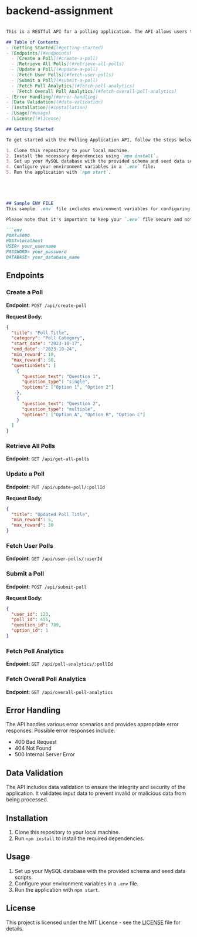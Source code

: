 # backend-assignment

```markdown

This is a RESTful API for a polling application. The API allows users to create, retrieve, and vote on polls. It also tracks user votes and calculates rewards based on their choices.

## Table of Contents
- [Getting Started](#getting-started)
- [Endpoints](#endpoints)
  - [Create a Poll](#create-a-poll)
  - [Retrieve All Polls](#retrieve-all-polls)
  - [Update a Poll](#update-a-poll)
  - [Fetch User Polls](#fetch-user-polls)
  - [Submit a Poll](#submit-a-poll)
  - [Fetch Poll Analytics](#fetch-poll-analytics)
  - [Fetch Overall Poll Analytics](#fetch-overall-poll-analytics)
- [Error Handling](#error-handling)
- [Data Validation](#data-validation)
- [Installation](#installation)
- [Usage](#usage)
- [License](#license)

## Getting Started

To get started with the Polling Application API, follow the steps below:

1. Clone this repository to your local machine.
2. Install the necessary dependencies using `npm install`.
3. Set up your MySQL database with the provided schema and seed data scripts.
4. Configure your environment variables in a `.env` file.
5. Run the application with `npm start`.





## Sample ENV FILE
This sample `.env` file includes environment variables for configuring your application's port, database connection details (host, user, password, and database name). Make sure to store this file in your project directory, and you can use it to configure your application's environment variables.

Please note that it's important to keep your `.env` file secure and not include it in version control systems like Git to protect sensitive information such as database passwords.

```env
PORT=5000
HOST=localhost
USER= your_username
PASSWORD= your_password
DATABASE= your_database_name
```


## Endpoints


### Create a Poll

**Endpoint**: `POST /api/create-poll`

**Request Body**:
```json
{
  "title": "Poll Title",
  "category": "Poll Category",
  "start_date": "2023-10-17",
  "end_date": "2023-10-24",
  "min_reward": 10,
  "max_reward": 50,
  "questionSets": [
    {
      "question_text": "Question 1",
      "question_type": "single",
      "options": ["Option 1", "Option 2"]
    },
    {
      "question_text": "Question 2",
      "question_type": "multiple",
      "options": ["Option A", "Option B", "Option C"]
    }
  ]
}
```

### Retrieve All Polls

**Endpoint**: `GET /api/get-all-polls`

### Update a Poll

**Endpoint**: `PUT /api/update-poll/:pollId`

**Request Body**:
```json
{
  "title": "Updated Poll Title",
  "min_reward": 5,
  "max_reward": 30
}
```

### Fetch User Polls

**Endpoint**: `GET /api/user-polls/:userId`

### Submit a Poll

**Endpoint**: `POST /api/submit-poll`

**Request Body**:
```json
{
  "user_id": 123,
  "poll_id": 456,
  "question_id": 789,
  "option_id": 1
}
```

### Fetch Poll Analytics

**Endpoint**: `GET /api/poll-analytics/:pollId`

### Fetch Overall Poll Analytics

**Endpoint**: `GET /api/overall-poll-analytics`

## Error Handling

The API handles various error scenarios and provides appropriate error responses. Possible error responses include:

- 400 Bad Request
- 404 Not Found
- 500 Internal Server Error

## Data Validation

The API includes data validation to ensure the integrity and security of the application. It validates input data to prevent invalid or malicious data from being processed.

## Installation

1. Clone this repository to your local machine.
2. Run `npm install` to install the required dependencies.

## Usage

1. Set up your MySQL database with the provided schema and seed data scripts.
2. Configure your environment variables in a `.env` file.
3. Run the application with `npm start`.


## License

This project is licensed under the MIT License - see the [LICENSE](LICENSE) file for details.
```
